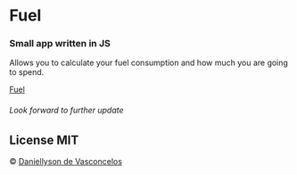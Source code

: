 # Fuel
### Small app written in JS

Allows you to calculate your fuel consumption and how much you are going to spend.

[Fuel](http://www.danyfuel.tk/)

###### Look forward to further update

## License MIT

© [Daniellyson de Vasconcelos](https://www.linkedin.com/in/daniellyson-vasconcelos/)